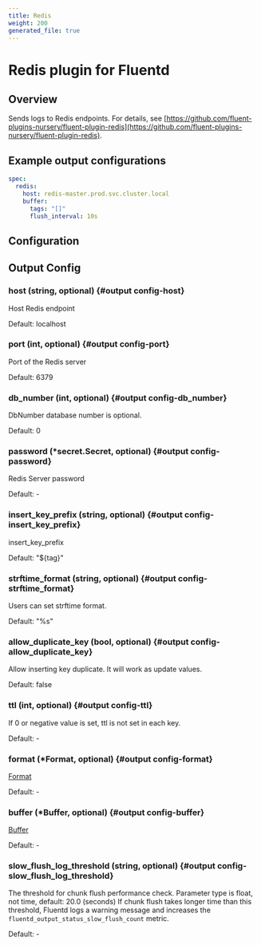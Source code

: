```yaml
---
title: Redis
weight: 200
generated_file: true
---
```


# Redis plugin for Fluentd
## Overview

Sends logs to Redis endpoints. For details, see [https://github.com/fluent-plugins-nursery/fluent-plugin-redis](https://github.com/fluent-plugins-nursery/fluent-plugin-redis).

## Example output configurations
```yaml
spec:
  redis:
    host: redis-master.prod.svc.cluster.local
    buffer:
      tags: "[]"
      flush_interval: 10s
```


## Configuration
## Output Config

### host (string, optional) {#output config-host}

Host Redis endpoint

Default: localhost

### port (int, optional) {#output config-port}

Port of the Redis server

Default: 6379

### db_number (int, optional) {#output config-db_number}

DbNumber database number is optional.

Default: 0

### password (*secret.Secret, optional) {#output config-password}

Redis Server password 

Default: -

### insert_key_prefix (string, optional) {#output config-insert_key_prefix}

insert_key_prefix

Default: "${tag}"

### strftime_format (string, optional) {#output config-strftime_format}

Users can set strftime format.

Default: "%s"

### allow_duplicate_key (bool, optional) {#output config-allow_duplicate_key}

Allow inserting key duplicate. It will work as update values.

Default: false

### ttl (int, optional) {#output config-ttl}

If 0 or negative value is set, ttl is not set in each key. 

Default: -

### format (*Format, optional) {#output config-format}

[Format](../format/) 

Default: -

### buffer (*Buffer, optional) {#output config-buffer}

[Buffer](../buffer/) 

Default: -

### slow_flush_log_threshold (string, optional) {#output config-slow_flush_log_threshold}

The threshold for chunk flush performance check. Parameter type is float, not time, default: 20.0 (seconds) If chunk flush takes longer time than this threshold, Fluentd logs a warning message and increases the `fluentd_output_status_slow_flush_count` metric. 

Default: -


